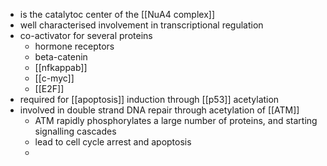 - is the catalytoc center of the [[NuA4 complex]]
- well characterised involvement in transcriptional regulation 
- co-activator for several proteins
	- hormone receptors
	- beta-catenin
	- [[nfkappab]]
	- [[c-myc]]
	- [[E2F]]
- required for [[apoptosis]] induction through [[p53]] acetylation
- involved in double strand DNA repair through acetylation of [[ATM]] 
	- ATM rapidly phosphorylates a large number of proteins, and starting signalling cascades 
	- lead to cell cycle arrest and apoptosis 
	- 